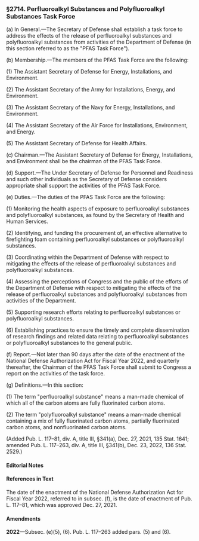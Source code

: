 ### §2714. Perfluoroalkyl Substances and Polyfluoroalkyl Substances Task Force ###

(a) In General.—The Secretary of Defense shall establish a task force to address the effects of the release of perfluoroalkyl substances and polyfluoroalkyl substances from activities of the Department of Defense (in this section referred to as the "PFAS Task Force").

(b) Membership.—The members of the PFAS Task Force are the following:

(1) The Assistant Secretary of Defense for Energy, Installations, and Environment.

(2) The Assistant Secretary of the Army for Installations, Energy, and Environment.

(3) The Assistant Secretary of the Navy for Energy, Installations, and Environment.

(4) The Assistant Secretary of the Air Force for Installations, Environment, and Energy.

(5) The Assistant Secretary of Defense for Health Affairs.

(c) Chairman.—The Assistant Secretary of Defense for Energy, Installations, and Environment shall be the chairman of the PFAS Task Force.

(d) Support.—The Under Secretary of Defense for Personnel and Readiness and such other individuals as the Secretary of Defense considers appropriate shall support the activities of the PFAS Task Force.

(e) Duties.—The duties of the PFAS Task Force are the following:

(1) Monitoring the health aspects of exposure to perfluoroalkyl substances and polyfluoroalkyl substances, as found by the Secretary of Health and Human Services.

(2) Identifying, and funding the procurement of, an effective alternative to firefighting foam containing perfluoroalkyl substances or polyfluoroalkyl substances.

(3) Coordinating within the Department of Defense with respect to mitigating the effects of the release of perfluoroalkyl substances and polyfluoroalkyl substances.

(4) Assessing the perceptions of Congress and the public of the efforts of the Department of Defense with respect to mitigating the effects of the release of perfluoroalkyl substances and polyfluoroalkyl substances from activities of the Department.

(5) Supporting research efforts relating to perfluoroalkyl substances or polyfluoroalkyl substances.

(6) Establishing practices to ensure the timely and complete dissemination of research findings and related data relating to perfluoroalkyl substances or polyfluoroalkyl substances to the general public.

(f) Report.—Not later than 90 days after the date of the enactment of the National Defense Authorization Act for Fiscal Year 2022, and quarterly thereafter, the Chairman of the PFAS Task Force shall submit to Congress a report on the activities of the task force.

(g) Definitions.—In this section:

(1) The term "perfluoroalkyl substance" means a man-made chemical of which all of the carbon atoms are fully fluorinated carbon atoms.

(2) The term "polyfluoroalkyl substance" means a man-made chemical containing a mix of fully fluorinated carbon atoms, partially fluorinated carbon atoms, and nonfluorinated carbon atoms.

(Added Pub. L. 117–81, div. A, title III, §341(a), Dec. 27, 2021, 135 Stat. 1641; amended Pub. L. 117–263, div. A, title III, §341(b), Dec. 23, 2022, 136 Stat. 2529.)

#### **Editorial Notes** ####

#### References in Text ####

The date of the enactment of the National Defense Authorization Act for Fiscal Year 2022, referred to in subsec. (f), is the date of enactment of Pub. L. 117–81, which was approved Dec. 27, 2021.

#### Amendments ####

**2022**—Subsec. (e)(5), (6). Pub. L. 117–263 added pars. (5) and (6).